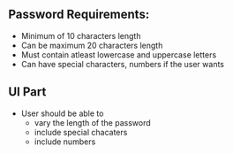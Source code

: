 ## Password Requirements: ##
- Minimum of 10 characters length
- Can be maximum 20 characters length
- Must contain atleast lowercase and uppercase letters
- Can have special characters, numbers if the user wants

## UI Part ##
- User should be able to 
    - vary the length of the password
    - include special chacaters
    - include numbers 